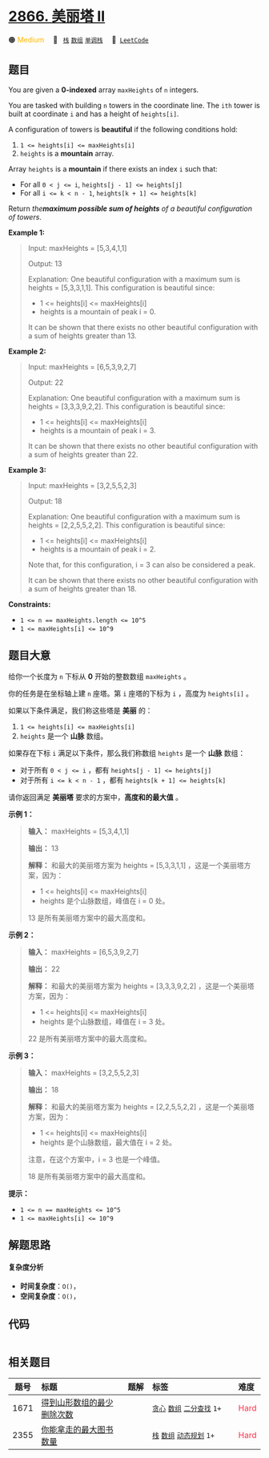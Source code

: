 # [2866. 美丽塔 II](https://leetcode.com/problems/beautiful-towers-ii)

🟠 <font color=#ffb800>Medium</font>&emsp; 🔖&ensp; [`栈`](/tag/stack.md) [`数组`](/tag/array.md) [`单调栈`](/tag/monotonic-stack.md)&emsp; 🔗&ensp;[`LeetCode`](https://leetcode.com/problems/beautiful-towers-ii)

## 题目

You are given a **0-indexed** array `maxHeights` of `n` integers.

You are tasked with building `n` towers in the coordinate line. The `ith`
tower is built at coordinate `i` and has a height of `heights[i]`.

A configuration of towers is **beautiful** if the following conditions hold:

  1. `1 <= heights[i] <= maxHeights[i]`
  2. `heights` is a **mountain** array.

Array `heights` is a **mountain** if there exists an index `i` such that:

  * For all `0 < j <= i`, `heights[j - 1] <= heights[j]`
  * For all `i <= k < n - 1`, `heights[k + 1] <= heights[k]`

Return _the**maximum possible sum of heights** of a beautiful configuration of
towers_.



**Example 1:**

> Input: maxHeights = [5,3,4,1,1]
> 
> Output: 13
> 
> Explanation: One beautiful configuration with a maximum sum is heights = [5,3,3,1,1]. This configuration is beautiful since:
> - 1 <= heights[i] <= maxHeights[i]  
> - heights is a mountain of peak i = 0.
> 
> It can be shown that there exists no other beautiful configuration with a sum of heights greater than 13.

**Example 2:**

> Input: maxHeights = [6,5,3,9,2,7]
> 
> Output: 22
> 
> Explanation: One beautiful configuration with a maximum sum is heights = [3,3,3,9,2,2]. This configuration is beautiful since:
> - 1 <= heights[i] <= maxHeights[i]
> - heights is a mountain of peak i = 3.
> 
> It can be shown that there exists no other beautiful configuration with a sum of heights greater than 22.

**Example 3:**

> Input: maxHeights = [3,2,5,5,2,3]
> 
> Output: 18
> 
> Explanation: One beautiful configuration with a maximum sum is heights = [2,2,5,5,2,2]. This configuration is beautiful since:
> - 1 <= heights[i] <= maxHeights[i]
> - heights is a mountain of peak i = 2. 
> 
> Note that, for this configuration, i = 3 can also be considered a peak.
> 
> It can be shown that there exists no other beautiful configuration with a sum of heights greater than 18.

**Constraints:**

  * `1 <= n == maxHeights.length <= 10^5`
  * `1 <= maxHeights[i] <= 10^9`


## 题目大意

给你一个长度为 `n` 下标从 **0**  开始的整数数组 `maxHeights` 。

你的任务是在坐标轴上建 `n` 座塔。第 `i` 座塔的下标为 `i` ，高度为 `heights[i]` 。

如果以下条件满足，我们称这些塔是 **美丽**  的：

  1. `1 <= heights[i] <= maxHeights[i]`
  2. `heights` 是一个 **山脉** 数组。

如果存在下标 `i` 满足以下条件，那么我们称数组 `heights` 是一个 **山脉** 数组：

  * 对于所有 `0 < j <= i` ，都有 `heights[j - 1] <= heights[j]`
  * 对于所有 `i <= k < n - 1` ，都有 `heights[k + 1] <= heights[k]`

请你返回满足 **美丽塔**  要求的方案中，**高度和的最大值**  。



**示例 1：**

> 
> 
> 
> 
> 
> **输入：** maxHeights = [5,3,4,1,1]
> 
> **输出：** 13
> 
> **解释：** 和最大的美丽塔方案为 heights = [5,3,3,1,1] ，这是一个美丽塔方案，因为：
> - 1 <= heights[i] <= maxHeights[i]  
> - heights 是个山脉数组，峰值在 i = 0 处。
> 
> 13 是所有美丽塔方案中的最大高度和。

**示例 2：**

> 
> 
> 
> 
> 
> **输入：** maxHeights = [6,5,3,9,2,7]
> 
> **输出：** 22
> 
> **解释：** 和最大的美丽塔方案为 heights = [3,3,3,9,2,2] ，这是一个美丽塔方案，因为：
> - 1 <= heights[i] <= maxHeights[i]
> - heights 是个山脉数组，峰值在 i = 3 处。
> 
> 22 是所有美丽塔方案中的最大高度和。

**示例 3：**

> 
> 
> 
> 
> 
> **输入：** maxHeights = [3,2,5,5,2,3]
> 
> **输出：** 18
> 
> **解释：** 和最大的美丽塔方案为 heights = [2,2,5,5,2,2] ，这是一个美丽塔方案，因为：
> - 1 <= heights[i] <= maxHeights[i]
> - heights 是个山脉数组，最大值在 i = 2 处。
> 
> 注意，在这个方案中，i = 3 也是一个峰值。
> 
> 18 是所有美丽塔方案中的最大高度和。
> 
> 



**提示：**

  * `1 <= n == maxHeights <= 10^5`
  * `1 <= maxHeights[i] <= 10^9`


## 解题思路

#### 复杂度分析

- **时间复杂度**：`O()`，
- **空间复杂度**：`O()`，

## 代码

```javascript

```

## 相关题目

<!-- prettier-ignore -->
| 题号 | 标题 | 题解 | 标签 | 难度 |
| :------: | :------ | :------: | :------ | :------ |
| 1671 | [得到山形数组的最少删除次数](https://leetcode.com/problems/minimum-number-of-removals-to-make-mountain-array) |  |  [`贪心`](/tag/greedy.md) [`数组`](/tag/array.md) [`二分查找`](/tag/binary-search.md) `1+` | <font color=#ff334b>Hard</font> |
| 2355 | [你能拿走的最大图书数量](https://leetcode.com/problems/maximum-number-of-books-you-can-take) |  |  [`栈`](/tag/stack.md) [`数组`](/tag/array.md) [`动态规划`](/tag/dynamic-programming.md) `1+` | <font color=#ff334b>Hard</font> |

<style>
.blue {
    background-color: #096dd9;
    padding: 0.25rem 0.5rem;
    margin: 0;
    font-size: 0.85em;
    border-radius: 3px;
    color: white;
    font-weight: 500;
}
table th:first-of-type { width: 10%; }
table th:nth-of-type(2) { width: 35%; }
table th:nth-of-type(3) { width: 10%; }
table th:nth-of-type(4) { width: 35%; }
table th:nth-of-type(5) { width: 10%; }
</style>
